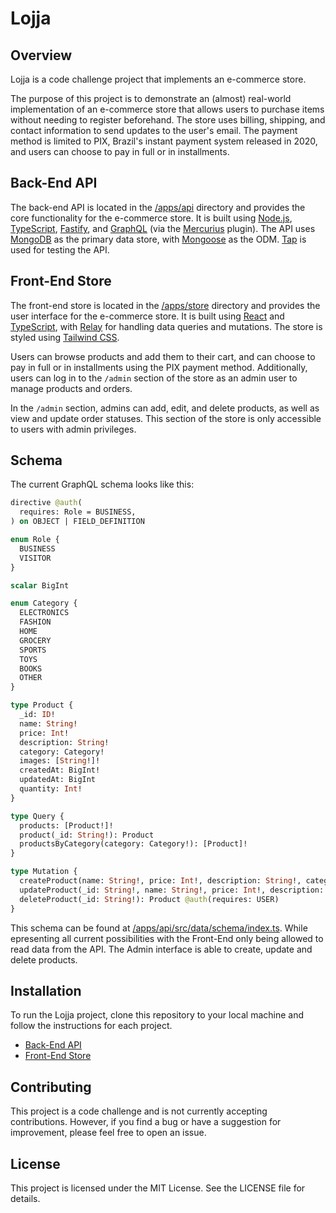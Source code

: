 # Lojja

## Overview
Lojja is a code challenge project that implements an e-commerce store.  

The purpose of this project is to demonstrate an (almost) real-world implementation of an e-commerce store that allows users to purchase items without needing to register beforehand. The store uses billing, shipping, and contact information to send updates to the user's email. The payment method is limited to PIX, Brazil's instant payment system released in 2020, and users can choose to pay in full or in installments.  

## Back-End API
The back-end API is located in the [/apps/api](/apps/api/) directory and provides the core functionality for the e-commerce store. It is built using [Node.js](https://nodejs.org), [TypeScript](https://www.typescriptlang.org/), [Fastify](https://www.fastify.io/), and [GraphQL](https://graphql.org/) (via the [Mercurius](https://mercurius.dev/) plugin). The API uses [MongoDB](https://www.mongodb.com/) as the primary data store, with [Mongoose](https://mongoosejs.com/) as the ODM. [Tap](https://www.node-tap.org/) is used for testing the API.

## Front-End Store
The front-end store is located in the [/apps/store](/apps/store/) directory and provides the user interface for the e-commerce store. It is built using [React](https://reactjs.org/) and [TypeScript](https://www.typescriptlang.org/), with [Relay](https://relay.dev/) for handling data queries and mutations. The store is styled using [Tailwind CSS](https://tailwindcss.com/).

Users can browse products and add them to their cart, and can choose to pay in full or in installments using the PIX payment method. Additionally, users can log in to the `/admin` section of the store as an admin user to manage products and orders.  

In the `/admin` section, admins can add, edit, and delete products, as well as view and update order statuses. This section of the store is only accessible to users with admin privileges.

## Schema
The current GraphQL schema looks like this:
  
```graphql
directive @auth(
  requires: Role = BUSINESS,
) on OBJECT | FIELD_DEFINITION

enum Role {
  BUSINESS
  VISITOR
}

scalar BigInt

enum Category {
  ELECTRONICS
  FASHION
  HOME
  GROCERY
  SPORTS
  TOYS
  BOOKS
  OTHER
}

type Product {
  _id: ID!
  name: String!
  price: Int!
  description: String!
  category: Category!
  images: [String!]!
  createdAt: BigInt!
  updatedAt: BigInt
  quantity: Int!
}

type Query {
  products: [Product!]!
  product(_id: String!): Product
  productsByCategory(category: Category!): [Product]!
}

type Mutation {
  createProduct(name: String!, price: Int!, description: String!, category: Category!, images: [String!]!, quantity: Int!): Product! @auth(requires: USER)
  updateProduct(_id: String!, name: String!, price: Int!, description: String!, category: Category!, images: [String!]!, quantity: Int!): Product! @auth(requires: USER)
  deleteProduct(_id: String!): Product @auth(requires: USER)
}
```

This schema can be found at [/apps/api/src/data/schema/index.ts](/apps/api/src/data/schema/index.ts).
While epresenting all current possibilities with the Front-End only being allowed to read data from the API. The Admin interface is able to create, update and delete products.

## Installation
To run the Lojja project, clone this repository to your local machine and follow the instructions for each project.

* [Back-End API](/apps/api/README.md)
* [Front-End Store](/apps/store/README.md)

## Contributing
This project is a code challenge and is not currently accepting contributions. However, if you find a bug or have a suggestion for improvement, please feel free to open an issue.

## License
This project is licensed under the MIT License. See the LICENSE file for details.
